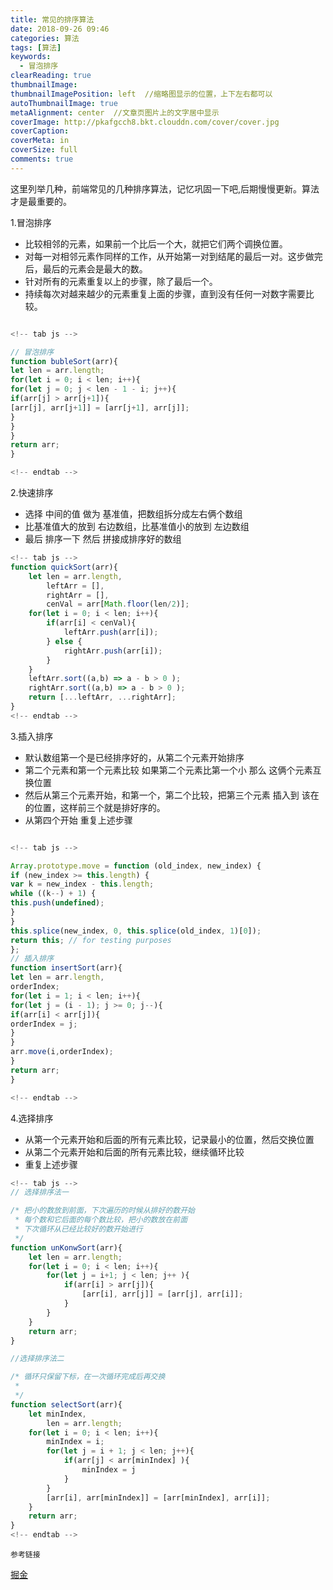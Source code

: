 ```yaml
---
title: 常见的排序算法
date: 2018-09-26 09:46
categories: 算法
tags: [算法]
keywords:
  - 冒泡排序
clearReading: true
thumbnailImage:
thumbnailImagePosition: left  //缩略图显示的位置，上下左右都可以
autoThumbnailImage: true
metaAlignment: center  //文章页图片上的文字居中显示
coverImage: http://pkafgcch8.bkt.clouddn.com/cover/cover.jpg
coverCaption:
coverMeta: in
coverSize: full
comments: true
---
```


这里列举几种，前端常见的几种排序算法，记忆巩固一下吧,后期慢慢更新。算法才是最重要的。

<!-- more -->

1.冒泡排序

- 比较相邻的元素，如果前一个比后一个大，就把它们两个调换位置。
- 对每一对相邻元素作同样的工作，从开始第一对到结尾的最后一对。这步做完后，最后的元素会是最大的数。
- 针对所有的元素重复以上的步骤，除了最后一个。
- 持续每次对越来越少的元素重复上面的步骤，直到没有任何一对数字需要比较。

```  bubleSort.js  %}

<!-- tab js -->

// 冒泡排序
function bubleSort(arr){
let len = arr.length;
for(let i = 0; i < len; i++){
for(let j = 0; j < len - 1 - i; j++){
if(arr[j] > arr[j+1]){
[arr[j], arr[j+1]] = [arr[j+1], arr[j]];
}
}
}
return arr;
}

<!-- endtab -->

```

2.快速排序

- 选择 中间的值 做为 基准值，把数组拆分成左右俩个数组
- 比基准值大的放到 右边数组，比基准值小的放到 左边数组
- 最后 排序一下 然后 拼接成排序好的数组

``` quickSort.js  %}
<!-- tab js -->
function quickSort(arr){
    let len = arr.length,
        leftArr = [],
        rightArr = [],
        cenVal = arr[Math.floor(len/2)];
    for(let i = 0; i < len; i++){
        if(arr[i] < cenVal){
            leftArr.push(arr[i]);
        } else {
            rightArr.push(arr[i]);
        }
    }
    leftArr.sort((a,b) => a - b > 0 );
    rightArr.sort((a,b) => a - b > 0 );
    return [...leftArr, ...rightArr];
}
<!-- endtab -->
```

3.插入排序

- 默认数组第一个是已经排序好的，从第二个元素开始排序
- 第二个元素和第一个元素比较 如果第二个元素比第一个小 那么 这俩个元素互换位置
- 然后从第三个元素开始，和第一个，第二个比较，把第三个元素 插入到 该在的位置，这样前三个就是排好序的。
- 从第四个开始 重复上述步骤

``` insertSort.js  %}

<!-- tab js -->

Array.prototype.move = function (old_index, new_index) {
if (new_index >= this.length) {
var k = new_index - this.length;
while ((k--) + 1) {
this.push(undefined);
}
}
this.splice(new_index, 0, this.splice(old_index, 1)[0]);
return this; // for testing purposes
};
// 插入排序
function insertSort(arr){
let len = arr.length,
orderIndex;
for(let i = 1; i < len; i++){
for(let j = (i - 1); j >= 0; j--){
if(arr[i] < arr[j]){
orderIndex = j;
}
}
arr.move(i,orderIndex);
}
return arr;
}

<!-- endtab -->

```

4.选择排序

- 从第一个元素开始和后面的所有元素比较，记录最小的位置，然后交换位置
- 从第二个元素开始和后面的所有元素比较，继续循环比较
- 重复上述步骤

``` selectSort.js  %}
<!-- tab js -->
// 选择排序法一

/* 把小的数放到前面，下次遍历的时候从排好的数开始
 * 每个数和它后面的每个数比较，把小的数放在前面
 * 下次循环从已经比较好的数开始进行
 */
function unKonwSort(arr){
    let len = arr.length;
    for(let i = 0; i < len; i++){
        for(let j = i+1; j < len; j++ ){
            if(arr[i] > arr[j]){
                [arr[i], arr[j]] = [arr[j], arr[i]];
            }
        }
    }
    return arr;
}

//选择排序法二

/* 循环只保留下标，在一次循环完成后再交换
 *
 */
function selectSort(arr){
    let minIndex,
        len = arr.length;
    for(let i = 0; i < len; i++){
        minIndex = i;
        for(let j = i + 1; j < len; j++){
            if(arr[j] < arr[minIndex] ){
                minIndex = j
            }
        }
        [arr[i], arr[minIndex]] = [arr[minIndex], arr[i]];
    }
    return arr;
}
<!-- endtab -->
```

```
参考链接
```

[掘金](https://juejin.im/post/57dcd394a22b9d00610c5ec8#heading-10)

```

```
